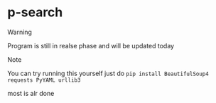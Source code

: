 # p-search

> [!Warning]
> Program is still in realse phase and will be updated today

> [!Note]
> You can try running this yourself just do
> `pip install BeautifulSoup4 requests PyYAML urllib3` 

most is alr done
